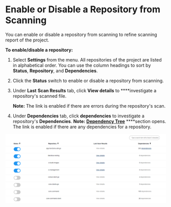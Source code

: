 # Enable or Disable a Repository from Scanning

You can enable or disable a repository from scanning to refine scanning report of the project.

**To enable/disable a repository:**

1. Select **Settings** from the menu. All repositories of the project are listed in alphabetical order. You can use the column headings to sort by **Status**, **Repository**, and **Dependencies**.
2. Click the **Status** switch to enable or disable a repository from scanning.
3. Under **Last** **Scan Results** tab, click **View details** to ****investigate a repository's scanned file.

   **Note:** The link is enabled if there are errors during the repository's scan.

4. Under **Dependencies** tab, click **dependencies** to investigate a repository's **Dependencies**.  **Note:** [**Dependency Tree**](investigate-dependencies-in-the-application-dependency-tree.md) ****section opens. The link is enabled if there are any dependencies for a repository.

![Settings Dashboard](../../.gitbook/assets/settings.png)











